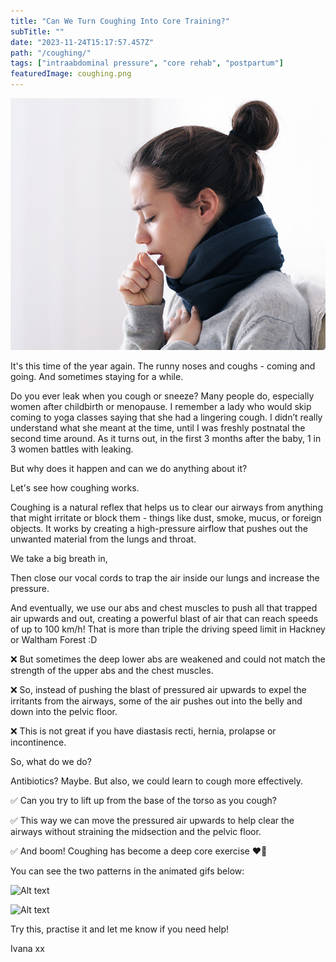 ```yaml
---
title: "Can We Turn Coughing Into Core Training?"
subTitle: ""
date: "2023-11-24T15:17:57.457Z"
path: "/coughing/"
tags: ["intraabdominal pressure", "core rehab", "postpartum"]
featuredImage: coughing.png
---
```


![Kite](coughing.png)

It's this time of the year again. The runny noses and coughs - coming and going. And sometimes staying for a while.

Do you ever leak when you cough or sneeze? Many people do, especially women after childbirth or menopause. I remember a lady who would skip coming to yoga classes saying that she had a lingering cough. I didn’t really understand what she meant at the time, until I was freshly postnatal the second time around. As it turns out, in the first 3 months after the baby, 1 in 3 women battles with leaking.

But why does it happen and can we do anything about it?

Let's see how coughing works.



Coughing is a natural reflex that helps us to clear our airways from anything that might irritate or block them - things like dust, smoke, mucus, or foreign objects. It works by creating a high-pressure airflow that pushes out the unwanted material from the lungs and throat.

We take a big breath in,

Then close our vocal cords to trap the air inside our lungs and increase the pressure.

And eventually, we use our abs and chest muscles to push all that trapped air upwards and out, creating a powerful blast of air that can reach speeds of up to 100 km/h! That is more than triple the driving speed limit in Hackney or Waltham Forest :D

❌ But sometimes the deep lower abs are weakened and could not match the strength of the upper abs and the chest muscles.

❌ So, instead of pushing the blast of pressured air upwards to expel the irritants from the airways, some of the air pushes out into the belly and down into the pelvic floor.

❌ This is not great if you have diastasis recti, hernia, prolapse or incontinence.

So, what do we do?

Antibiotics? Maybe. But also, we could learn to cough more effectively.

✅ Can you try to lift up from the base of the torso as you cough?

✅ This way we can move the pressured air upwards to help clear the airways without straining the midsection and the pelvic floor.

✅ And boom! Coughing has become a deep core exercise ❤️💪 

You can see the two patterns in the animated gifs below:

![Alt text](<Couging into the belly.gif>)

![Alt text](<Coughing UP.gif>)

Try this, practise it and let me know if you need help!

Ivana xx
